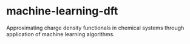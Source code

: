 # machine-learning-dft
Approximating charge density functionals in chemical systems through application of machine learning algorithms.
